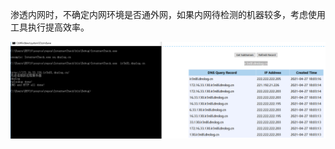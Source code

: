 渗透内网时，不确定内网环境是否通外网，如果内网待检测的机器较多，考虑使用工具执行提高效率。

![image](https://github.com/845318843/InternetCheck/blob/main/github.png)
